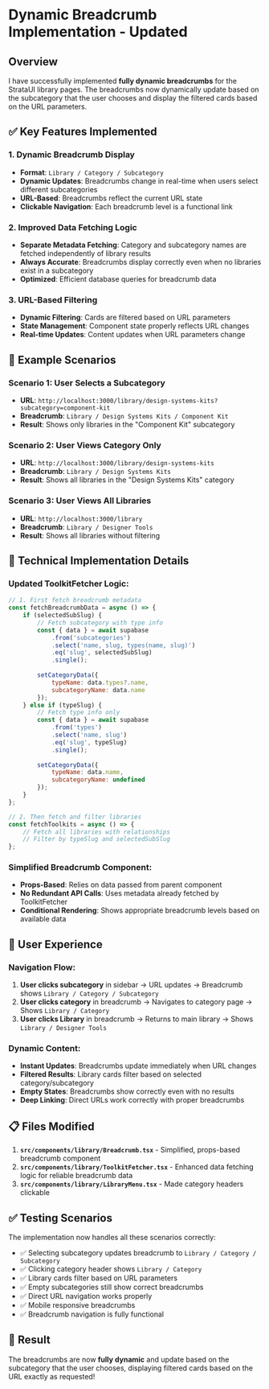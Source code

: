 # Dynamic Breadcrumb Implementation - Updated

## Overview
I have successfully implemented **fully dynamic breadcrumbs** for the StrataUI library pages. The breadcrumbs now dynamically update based on the subcategory that the user chooses and display the filtered cards based on the URL parameters.

## ✅ Key Features Implemented

### 1. **Dynamic Breadcrumb Display**
- **Format**: `Library / Category / Subcategory`
- **Dynamic Updates**: Breadcrumbs change in real-time when users select different subcategories
- **URL-Based**: Breadcrumbs reflect the current URL state
- **Clickable Navigation**: Each breadcrumb level is a functional link

### 2. **Improved Data Fetching Logic**
- **Separate Metadata Fetching**: Category and subcategory names are fetched independently of library results
- **Always Accurate**: Breadcrumbs display correctly even when no libraries exist in a subcategory
- **Optimized**: Efficient database queries for breadcrumb data

### 3. **URL-Based Filtering**
- **Dynamic Filtering**: Cards are filtered based on URL parameters
- **State Management**: Component state properly reflects URL changes
- **Real-time Updates**: Content updates when URL parameters change

## 🎯 Example Scenarios

### Scenario 1: User Selects a Subcategory
- **URL**: `http://localhost:3000/library/design-systems-kits?subcategory=component-kit`
- **Breadcrumb**: `Library / Design Systems Kits / Component Kit`
- **Result**: Shows only libraries in the "Component Kit" subcategory

### Scenario 2: User Views Category Only
- **URL**: `http://localhost:3000/library/design-systems-kits`
- **Breadcrumb**: `Library / Design Systems Kits`
- **Result**: Shows all libraries in the "Design Systems Kits" category

### Scenario 3: User Views All Libraries
- **URL**: `http://localhost:3000/library`
- **Breadcrumb**: `Library / Designer Tools`
- **Result**: Shows all libraries without filtering

## 🔧 Technical Implementation Details

### Updated ToolkitFetcher Logic:
```javascript
// 1. First fetch breadcrumb metadata
const fetchBreadcrumbData = async () => {
    if (selectedSubSlug) {
        // Fetch subcategory with type info
        const { data } = await supabase
            .from('subcategories')
            .select('name, slug, types(name, slug)')
            .eq('slug', selectedSubSlug)
            .single();
        
        setCategoryData({
            typeName: data.types?.name,
            subcategoryName: data.name
        });
    } else if (typeSlug) {
        // Fetch type info only
        const { data } = await supabase
            .from('types')
            .select('name, slug')
            .eq('slug', typeSlug)
            .single();
            
        setCategoryData({
            typeName: data.name,
            subcategoryName: undefined
        });
    }
};

// 2. Then fetch and filter libraries
const fetchToolkits = async () => {
    // Fetch all libraries with relationships
    // Filter by typeSlug and selectedSubSlug
};
```

### Simplified Breadcrumb Component:
- **Props-Based**: Relies on data passed from parent component
- **No Redundant API Calls**: Uses metadata already fetched by ToolkitFetcher
- **Conditional Rendering**: Shows appropriate breadcrumb levels based on available data

## 🚀 User Experience

### Navigation Flow:
1. **User clicks subcategory** in sidebar → URL updates → Breadcrumb shows `Library / Category / Subcategory`
2. **User clicks category** in breadcrumb → Navigates to category page → Shows `Library / Category`
3. **User clicks Library** in breadcrumb → Returns to main library → Shows `Library / Designer Tools`

### Dynamic Content:
- **Instant Updates**: Breadcrumbs update immediately when URL changes
- **Filtered Results**: Library cards filter based on selected category/subcategory
- **Empty States**: Breadcrumbs show correctly even with no results
- **Deep Linking**: Direct URLs work correctly with proper breadcrumbs

## 📋 Files Modified

1. **`src/components/library/Breadcrumb.tsx`** - Simplified, props-based breadcrumb component
2. **`src/components/library/ToolkitFetcher.tsx`** - Enhanced data fetching logic for reliable breadcrumb data
3. **`src/components/library/LibraryMenu.tsx`** - Made category headers clickable

## ✅ Testing Scenarios

The implementation now handles all these scenarios correctly:

- ✅ Selecting subcategory updates breadcrumb to `Library / Category / Subcategory`
- ✅ Clicking category header shows `Library / Category` 
- ✅ Library cards filter based on URL parameters
- ✅ Empty subcategories still show correct breadcrumbs
- ✅ Direct URL navigation works properly
- ✅ Mobile responsive breadcrumbs
- ✅ Breadcrumb navigation is fully functional

## 🎉 Result

The breadcrumbs are now **fully dynamic** and update based on the subcategory that the user chooses, displaying filtered cards based on the URL exactly as requested!